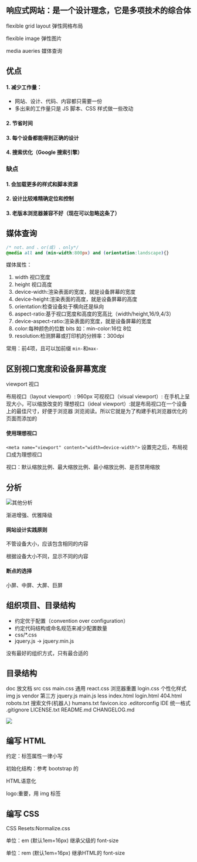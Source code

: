 ## 响应式网站：是一个设计理念，它是多项技术的综合体

flexible grid layout 弹性网格布局

flexible image 弹性图片

media aueries 媒体查询


## 优点

#### 1. 减少工作量：
- 网站、设计、代码、内容都只需要一份
- 多出来的工作量只是 JS 脚本、CSS 样式做一些改动
#### 2. 节省时间
#### 3. 每个设备都能得到正确的设计
#### 4. 搜索优化（Google 搜索引擎）

### 缺点

#### 1. 会加载更多的样式和脚本资源

#### 2. 设计比较难精确定位和控制

#### 3. 老版本浏览器兼容不好（现在可以忽略这条了）


## 媒体查询

```css
/* not、and 、or(或) 、only*/
@media all and (min-width:800px) and (orientation:landscape){}
```
媒体属性：

1. width 视口宽度
2. height 视口高度
3. device-width:渲染表面的宽度，就是设备屏幕的宽度
4. device-height:渲染表面的高度，就是设备屏幕的高度
5. orientation:检查设备处于横向还是纵向
6. aspect-ratio:基于视口宽度和高度的宽高比（width/height,16/9,4/3）
7. device-aspect-ratio:渲染表面的宽度，就是设备屏幕的宽度
8. color:每种颜色的位数 bits 如：min-color:16位 8位
9. resolution:检测屏幕或打印机的分辨率：300dpi

常用：前4项，且可以加前缀 `min-`和`max-`

## 区别视口宽度和设备屏幕宽度

viewport 视口

布局视口（layout viewport）: 960px
可视视口（visual viewport）: 在手机上呈现大小，可以缩放改变的
理想视口（ideal viewport）:就是布局视口在一个设备上的最佳尺寸，好便于浏览器 浏览阅读。所以它就是为了构建手机浏览器优化的页面而添加的

#### 使用理想视口

`<meta name="viewport" content="width=device-width">`
设置完之后，布局视口成为理想视口

视口：默认缩放比例、最大缩放比例、最小缩放比例、是否禁用缩放

## 分析

![其他分析](https://ws2.sinaimg.cn/large/006tNc79gy1fpu50ebt0pj31060mq413.jpg)

渐进增强、优雅降级

#### 网站设计实践原则

不管设备大小，应该包含相同的内容

根据设备大小不同，显示不同的内容

#### 断点的选择

小屏、中屏、大屏、巨屏


## 组织项目、目录结构

- 约定优于配置（convention over configuration）
- 约定代码结构或命名规范来减少配置数量
- css/*.css
- jquery.js -> jquery.min.js 

没有最好的组织方式，只有最合适的

## 目录结构

doc 放文档
src
  css
    main.css 通用
    react.css 浏览器重置
    login.css 个性化样式
  img
  js
    vendor 第三方
      jquery.js
    main.js
  less
  index.html
  login.html
  404.html
  robots.txt 搜索文件(机器人)
  humans.txt 
  favicon.ico
.editorconfig IDE 统一格式
.gitignore
LICENSE.txt
README.md
CHANGELOG.md


![](https://ws3.sinaimg.cn/large/006tNc79gy1fpu6mzak1hj30vw0tq0yc.jpg)

## 编写 HTML 

约定：标签属性一律小写

初始化结构：参考 bootstrap 的

HTML语意化

logo:重要，用 img 标签

## 编写 CSS

CSS Resets:Normalize.css

单位：em (默认1em=16px) 继承父级的 font-size

单位：rem (默认1em=16px) 继承HTML的 font-size